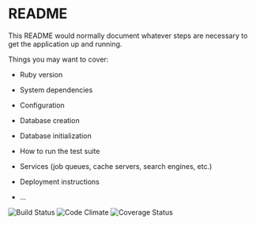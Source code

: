 # README

This README would normally document whatever steps are necessary to get the
application up and running.

Things you may want to cover:

* Ruby version

* System dependencies

* Configuration

* Database creation

* Database initialization

* How to run the test suite

* Services (job queues, cache servers, search engines, etc.)

* Deployment instructions

* ...

![Build Status](https://codeship.com/projects/67535ed0-7e22-0135-f0f8-2a3df06251bf/status?branch=master)
![Code Climate](https://codeclimate.com/github/oofstar/cutie_space.png)
![Coverage Status](https://coveralls.io/repos/<oofstar>/<cutie_space>/badge.png)

